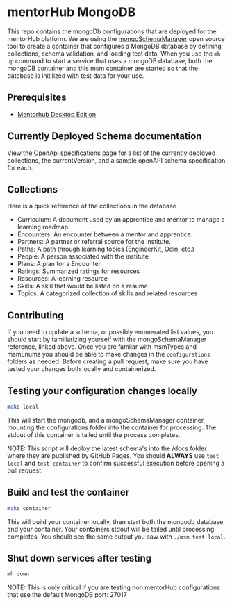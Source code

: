 # mentorHub MongoDB

This repo contains the mongoDb configurations that are deployed for the mentorHub platform. We are using the [mongoSchemaManager](https://github.com/agile-learning-institute/mongoSchemaManager/blob/main/docs/REFERENCE.md) open source tool to create a container that configures a MongoDB database by defining collections, schema validation, and loading test data. When you use the ``mh up`` command to start a service that uses a mongoDB database, both the mongoDB container and this msm container are started so that the database is initilized with test data for your use.

## Prerequisites
- [Mentorhub Desktop Edition](https://github.com/agile-learning-institute/mentorHub/blob/main/mentorHub-developer-edition/README.md)

## Currently Deployed Schema documentation
View the [OpenApi specifications](https://agile-learning-institute.github.io/mentorHub-mongodb/) page for a list of the currently deployed collections, the currentVersion, and a sample openAPI schema specification for each.

## Collections
Here is a quick reference of the collections in the database
- Curriculum: A document used by an apprentice and mentor to manage a learning roadmap.
- Encounters: An encounter between a mentor and apprentice. 
- Partners: A partner or referral source for the institute.
- Paths: A path through learning topics (EngineerKit, Odin, etc.)
- People: A person associated with the institute
- Plans: A plan for a Encounter
- Ratings: Summarized ratings for resources
- Resources: A learning resource
- Skills: A skill that would be listed on a resume
- Topics: A categorized collection of skills and related resources

## Contributing
If you need to update a schema, or possibly enumerated list values, you should start by familiarizing yourself with the mongoSchemaManager reference, linked above. Once you are familar with msmTypes and msmEnums you should be able to make changes in the ``configurations`` folders as needed.  Before creating a pull request, make sure you have tested your changes both locally and containerized. 

## Testing your configuration changes locally
```bash
make local
```
This will start the mongodb, and a mongoSchemaManager container, mounting the configurations folder into the container for processing. The stdout of this container is tailed until the process completes.

NOTE: This script will deploy the latest schema's into the /docs folder where they are published by GitHub Pages. You should **ALWAYS** use ``test local`` and ``test container`` to confirm successful execution before opening a pull request.

## Build and test the container 
```bash
make container
```
This will build your container locally, then start both the mongodb database, and your container. Your containers stdout will be tailed until processing completes. You should see the same output you saw with ``./msm test local``. 

## Shut down services after testing
```bash
mh down
```
NOTE: This is only critical if you are testing non mentorHub configurations that use the default MongoDB port: 27017
